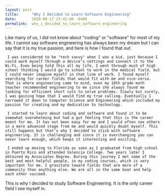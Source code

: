 ```yaml
---
layout: post
title:      "Why I Decided to Learn Software Engineering"
date:       2020-08-17 23:41:06 -0400
permalink:  why_i_decided_to_learn_software_engineering
---
```



Like many of us, I did not know about "coding" or "software" for most of my life. I cannot say software engineering has always been my dream but I can say that it is my true passion, and here is how I found that out.

     I was considered to be "tech savvy" when I was a kid, just because I could work myself through a device’s settings and connect it to the Wi-Fi. Even being told this all my life, I went through much of high school thinking I would go to school to work in the medical field, but I could never imagine myself in that line of work. I found myself searching for career fields that would fit with me and vice-versa. That is where engineering came to mind, even my 10th grade math teacher recommended engineering to me since she always found me looking for efficient short cuts to solve problems. Slowly but surely, I was gaining hope that I would find my true calling. Eventually I narrowed it down to Computer Science and Engineering which included my passion for creating and my dedication to technology.
 
     I started to learn about coding and software and found it to be somewhat overwhelming but had a gut feeling that this is the career meant for me. It has not been easy for me and I would often see others in a more advanced stage from me and would quickly doubt myself. This still happens but that’s why I decided to stick with software engineering. It is challenging and since it is everchanging you can never learn enough, which keeps it interesting and exciting. 

     I ended up moving to Florida as soon as I graduated from high school in Puerto Rico and attended Valencia College. Two years later I obtained my Associates Degree. During this journey I met some of the best and most helpful people, in my coding courses, which is very important for me. I gravitate toward fields that are more of a community than anything else. We are all in the same boat and help each other succeed. 

This is why I decided to study Software Engineering. It is the only career field I see myself in. 

